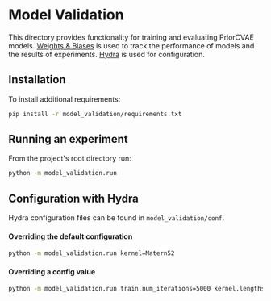 # Model Validation

This directory provides functionality for training and evaluating PriorCVAE models.  [Weights & Biases](https://docs.wandb.ai) is used to track the performance of models and the results of experiments. [Hydra](https://hydra.cc/docs/intro/) is used for configuration.

## Installation

To install additional requirements:

```bash
pip install -r model_validation/requirements.txt
```

## Running an experiment

From the project's root directory run:

```bash
python -m model_validation.run
```

## Configuration with Hydra

Hydra configuration files can be found in `model_validation/conf`.


#### Overriding the default configuration

```bash
python -m model_validation.run kernel=Matern52
```

#### Overriding a config value

```bash
python -m model_validation.run train.num_iterations=5000 kernel.lengthscale=0.5
```